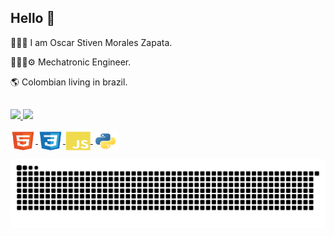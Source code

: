 ## Hello 👋

👨🏽‍🦲 I am Oscar Stiven Morales Zapata.

👷🏽‍♂️⚙ Mechatronic Engineer.

🌎 Colombian living in brazil. 
##

<div>
  <a href="https://github.com/osmz">
  <img height="180em" src="https://github-readme-stats.vercel.app/api?username=osmz&show_icons=true&theme=dark&include_all_commits=true&count_private=true"/>
  <img height="180em" src="https://github-readme-stats.vercel.app/api/top-langs/?username=osmz&layout=compact&langs_count=7&theme=dark"/>
</div>

<div style="display: inline_block"><br> 
  <img align="center" alt="osmz-HTML" height="30" width="40" src="https://raw.githubusercontent.com/devicons/devicon/master/icons/html5/html5-original.svg">
  <img align="center" alt="osmz-CSS" height="30" width="40" src="https://raw.githubusercontent.com/devicons/devicon/master/icons/css3/css3-original.svg">
  <img align="center" alt="osmz-Js" height="30" width="40" src="https://raw.githubusercontent.com/devicons/devicon/master/icons/javascript/javascript-plain.svg">
  <img align="center" alt="osmz-Python" height="30" width="40" src="https://raw.githubusercontent.com/devicons/devicon/master/icons/python/python-original.svg">
  
  ![Snake animation](https://github.com/osmz/osmz/blob/output/github-contribution-grid-snake.svg)
</div>
  

